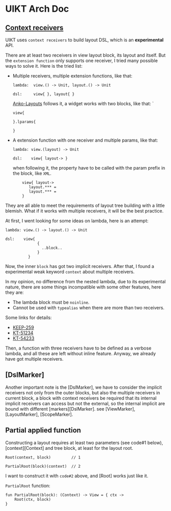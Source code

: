 # UIKT Arch Doc

## [Context receivers](https://github.com/Kotlin/KEEP/blob/context-receivers/proposals/context-receivers.md)

UIKT uses `context receivers` to build layout DSL, which is an **experimental** API.

There are at least two receivers in view layout block, its layout and itself.
But the `extension function` only supports one receiver, I tried many possible ways to solve it.
Here is the tried list:

* Multiple receivers, multiple extension functions, like that:

  ```
  lambda:  view.() -> Unit, layout.() -> Unit
  
  dsl:     view{ }, layout{ }
  ```

  [Anko-Layouts](https://github.com/Kotlin/anko/wiki/Anko-Layouts) follows it, a widget works with two blocks, like that:
  `
  ```
  view{
    
  }.lparams{
  
  }
  ```

* A extension function with one receiver and multiple params, like that:

  ```
  lambda: view.(layout) -> Unit
  
  dsl:    view{ layout-> }
  ```
  
  when following it, the property have to be called with the param prefix in the block, like `XML`.
  
  ```
      view{ layout->
         layout.*** =
         layout.*** =
      }
  ```

They are all able to meet the requirements of layout tree building with a little blemish.
What if it works with multiple receivers, it will be the best practice.

At first, I went looking for some ideas on lambda, here is an attempt:

```
lambda: view.() -> layout.() -> Unit

dsl:    view{
              {
                ..block..
              }
          }
```

Now, the inner `block` has got two implicit receivers.
After that, I found a experimental weak keyword `context` about multiple receivers.

In my opinion, no difference from the nested lambda, due to its experimental nature,
there are some things incompatible with some other features, here they are:

- The lambda block must be `noinline`.
- Cannot be used with `typealias` when there are more than two receivers.

Some links for details:

- [KEEP-259](https://github.com/Kotlin/KEEP/blob/context-receivers/proposals/context-receivers.md#detailed-design)
- [KT-51234](https://youtrack.jetbrains.com/issue/KT-51234/Context-receivers-can-be-duplicated-in-function-declaration)
- [KT-54233](https://youtrack.jetbrains.com/issue/KT-54233/Lambda-context-receiver-definitions-can-no-longer-accept-multiple-reified-generic-context-parameters)

Then, a function with three receivers have to be defined as a verbose lambda, and all these are left
without inline feature.
Anyway, we already have got multiple receivers.

## [DslMarker]

Another important note is the [DslMarker], we have to consider the implicit receivers not only from
the outer blocks,
but also the multiple receivers in current block, a block with context receivers be required that
its internal implicit receivers can access but not the external, so the internal implicit are bound
with
different [markers][DslMarker]. see [ViewMarker], [LayoutMarker], [ScopeMarker].

## Partial applied function

Constructing a layout requires at least two parameters (see code#1 below), [context][Context] and
tree block, at least for the layout root.

```
Root(context, block)         // 1

PartialRoot(block)(context)  // 2
```

I want to construct it with `code#2` above, and [Root] works just like it.

`PartialRoot` function:
```
fun PartialRoot(block): (Context) -> View = { ctx ->
    Root(ctx, block)
}
```
